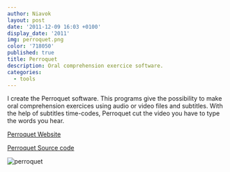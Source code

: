 ```yaml
---
author: Niavok
layout: post
date: '2011-12-09 16:03 +0100'
display_date: '2011'
img: perroquet.png
color: '718050'
published: true
title: Perroquet
description: Oral comprehension exercice software.
categories:
  - tools
---
```

I create the Perroquet software. This programs give the possibility to make oral comprehension exercices
using audio or video files and subtitles. With the help of subtitles
time-codes, Perroquet cut the video you have to type the words you hear.

[Perroquet Website](http://perroquet.niavok.com/)

[Perroquet Source code](https://github.com/niavok/perroquet)

![perroquet](http://perroquet.niavok.com/ressources/common/perroquet_screenshot1.png)
